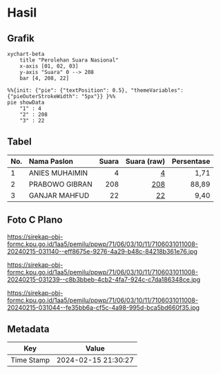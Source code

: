 # Hasil

## Grafik

```mermaid
xychart-beta
    title "Perolehan Suara Nasional"
    x-axis [01, 02, 03]
    y-axis "Suara" 0 --> 208
    bar [4, 208, 22]
```

```mermaid
%%{init: {"pie": {"textPosition": 0.5}, "themeVariables": {"pieOuterStrokeWidth": "5px"}} }%%
pie showData
    "1" : 4
    "2" : 208
    "3" : 22
```

## Tabel

| No. | Nama Paslon    | Suara | Suara (raw) | Persentase |
|:--- |:-------------- | -----:| -----------:| ----------:|
| 1   | ANIES MUHAIMIN | 4     | [4][p-1]    | 1,71       |
| 2   | PRABOWO GIBRAN | 208   | [208][p-2]  | 88,89      |
| 3   | GANJAR MAHFUD  | 22    | [22][p-3]   | 9,40       |


[p-1]: https://github.com/gigit-pemilu/pemilu-2024/blob/main/pilpres/hitung-suara/sub/71-sulawesi-utara/sub/06-minahasa-utara/sub/03-airmadidi/sub/1011-sarongsong-ii/sub/008-tps/sub/paslon-1.txt
[p-2]: https://github.com/gigit-pemilu/pemilu-2024/blob/main/pilpres/hitung-suara/sub/71-sulawesi-utara/sub/06-minahasa-utara/sub/03-airmadidi/sub/1011-sarongsong-ii/sub/008-tps/sub/paslon-2.txt
[p-3]: https://github.com/gigit-pemilu/pemilu-2024/blob/main/pilpres/hitung-suara/sub/71-sulawesi-utara/sub/06-minahasa-utara/sub/03-airmadidi/sub/1011-sarongsong-ii/sub/008-tps/sub/paslon-3.txt

## Foto C Plano

https://sirekap-obj-formc.kpu.go.id/1aa5/pemilu/ppwp/71/06/03/10/11/7106031011008-20240215-031140--eff8675e-9276-4a29-b48c-84218b361e76.jpg

https://sirekap-obj-formc.kpu.go.id/1aa5/pemilu/ppwp/71/06/03/10/11/7106031011008-20240215-031239--c8b3bbeb-4cb2-4fa7-924c-c7da186348ce.jpg

https://sirekap-obj-formc.kpu.go.id/1aa5/pemilu/ppwp/71/06/03/10/11/7106031011008-20240215-031044--fe35bb6a-cf5c-4a98-995d-bca5bd660f35.jpg


## Metadata

| Key        | Value               |
| ---------- | ------------------- |
| Time Stamp | 2024-02-15 21:30:27 |



